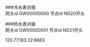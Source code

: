 ###冷水表对接   
网关id GW00000000
节点id ND20开头


###热水表对接   
网关id GW00000001
节点id ND21开头


120.77.183.32:8883